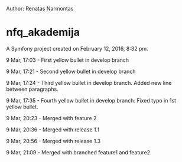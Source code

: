 Author: Renatas Narmontas

nfq_akademija
=============

A Symfony project created on February 12, 2016, 8:32 pm.



9 Mar, 17:03 - First yellow bullet in develop branch

9 Mar, 17:21 - Second yellow bullet in develop branch

9 Mar, 17:24 - Third yellow bullet in develop branch. Added new line between paragraphs.

9 Mar, 17:35 - Fourth yellow bullet in develop branch. Fixed typo in 1st yellow bullet.

9 Mar, 20:23 - Merged with feature 2

9 Mar, 20:36 - Merged with release 1.1

9 Mar, 20:56 - Merged with release 1.3

9 Mar, 21:09 - Merged with branched feature1 and feature2

